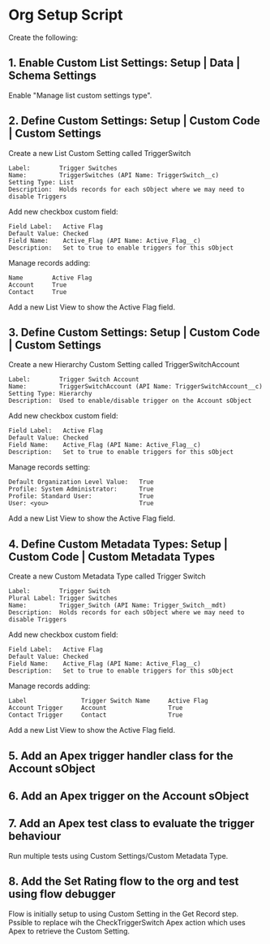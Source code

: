 # Org Setup Script

Create the following:

## 1.   Enable Custom List Settings: Setup | Data | Schema Settings

Enable "Manage list custom settings type".

## 2.   Define Custom Settings: Setup | Custom Code | Custom Settings

Create a new List Custom Setting called TriggerSwitch

    Label:        Trigger Switches
    Name:         TriggerSwitches (API Name: TriggerSwitch__c)
    Setting Type: List
    Description:  Holds records for each sObject where we may need to disable Triggers

Add new checkbox custom field:

    Field Label:   Active Flag
    Default Value: Checked
    Field Name:    Active_Flag (API Name: Active_Flag__c)
    Description:   Set to true to enable triggers for this sObject	 

Manage records adding:

    Name		Active Flag
    Account		True
    Contact		True

Add a new List View to show the Active Flag field.

## 3.   Define Custom Settings: Setup | Custom Code | Custom Settings
 
Create a new Hierarchy Custom Setting called TriggerSwitchAccount

    Label:        Trigger Switch Account
    Name:         TriggerSwitchAccount (API Name: TriggerSwitchAccount__c)
    Setting Type: Hierarchy
    Description:  Used to enable/disable trigger on the Account sObject

Add new checkbox custom field:

    Field Label:   Active Flag
    Default Value: Checked
    Field Name:    Active_Flag (API Name: Active_Flag__c)
    Description:   Set to true to enable triggers for this sObject	 

Manage records setting:

    Default Organization Level Value:	True
    Profile: System Administrator:		True
    Profile: Standard User:				True
    User: <you>                         True

Add a new List View to show the Active Flag field.
 
## 4.   Define Custom Metadata Types: Setup | Custom Code | Custom Metadata Types

Create a new Custom Metadata Type called Trigger Switch

    Label:        Trigger Switch
    Plural Label: Trigger Switches
    Name:         Trigger_Switch (API Name: Trigger_Switch__mdt)
    Description:  Holds records for each sObject where we may need to disable Triggers

Add new checkbox custom field:

    Field Label:   Active Flag
    Default Value: Checked
    Field Name:    Active_Flag (API Name: Active_Flag__c)
    Description:   Set to true to enable triggers for this sObject

Manage records adding:

    Label				Trigger Switch Name		Active Flag
    Account Trigger		Account					True
    Contact Trigger		Contact					True

Add a new List View to show the Active Flag field.

## 5.   Add an Apex trigger handler class for the Account sObject

## 6.   Add an Apex trigger on the Account sObject

## 7.   Add an Apex test class to evaluate the trigger behaviour

Run multiple tests using Custom Settings/Custom Metadata Type.

## 8.   Add the Set Rating flow to the org and test using flow debugger

Flow is initially setup to using Custom Setting in the Get Record step. Pssible to replace wih the CheckTriggerSwitch Apex action which uses Apex to retrieve the Custom Setting.